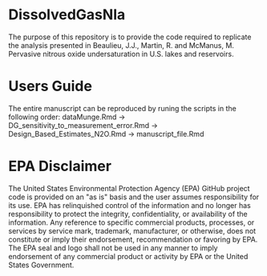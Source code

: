 # DissolvedGasNla

The purpose of this repository is to provide the code required to replicate the analysis presented in
Beaulieu, J.J., Martin, R. and McManus, M. Pervasive nitrous oxide undersaturation in U.S. lakes and reservoirs.

# Users Guide

The entire manuscript can be reproduced by runing the scripts in the following order: dataMunge.Rmd -> DG_sensitivity_to_measurement_error.Rmd -> Design_Based_Estimates_N2O.Rmd -> manuscript_file.Rmd

# EPA Disclaimer
The United States Environmental Protection Agency (EPA) GitHub project code is provided on an "as is" basis and the user assumes responsibility for its use. EPA has relinquished control of the information and no longer has responsibility to protect the integrity, confidentiality, or availability of the information. Any reference to specific commercial products, processes, or services by service mark, trademark, manufacturer, or otherwise, does not constitute or imply their endorsement, recommendation or favoring by EPA. The EPA seal and logo shall not be used in any manner to imply endorsement of any commercial product or activity by EPA or the United States Government. 

